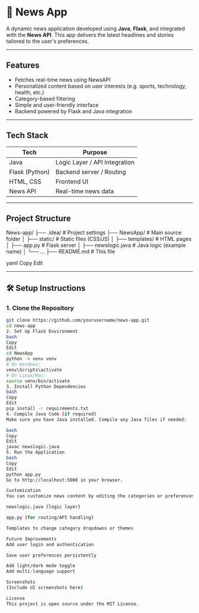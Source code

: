 # 📰 News App

A dynamic news application developed using **Java**, **Flask**, and integrated with the **News API**. This app delivers the latest headlines and stories tailored to the user's preferences.

---

## Features

- Fetches real-time news using NewsAPI
- Personalized content based on user interests (e.g. sports, technology, health, etc.)
- Category-based filtering
- Simple and user-friendly interface
- Backend powered by Flask and Java integration

---

##  Tech Stack

| Tech         | Purpose                        |
|--------------|--------------------------------|
| Java         | Logic Layer / API Integration  |
| Flask (Python) | Backend server / Routing       |
| HTML, CSS    | Frontend UI                    |
| News API     | Real-time news data            |

---

##  Project Structure

News-app/
├── .idea/ # Project settings
├── NewsApp/ # Main source folder
│ ├── static/ # Static files (CSS/JS)
│ ├── templates/ # HTML pages
│ ├── app.py # Flask server
│ ├── newslogic.java # Java logic (example name)
│ └── ...
├── README.md # This file

yaml
Copy
Edit


---

## 🛠️ Setup Instructions

### 1. Clone the Repository

```bash
git clone https://github.com/yourusername/news-app.git
cd news-app
2. Set Up Flask Environment
bash
Copy
Edit
cd NewsApp
python -m venv venv
# On Windows:
venv\Scripts\activate
# On Linux/Mac:
source venv/bin/activate
3. Install Python Dependencies
bash
Copy
Edit
pip install -r requirements.txt
4. Compile Java Code (if required)
Make sure you have Java installed. Compile any Java files if needed:

bash
Copy
Edit
javac newslogic.java
5. Run the Application
bash
Copy
Edit
python app.py
Go to http://localhost:5000 in your browser.

Customization
You can customize news content by editing the categories or preferences in:

newslogic.java (logic layer)

app.py (for routing/API handling)

Templates to change category dropdowns or themes

Future Improvements
Add user login and authentication

Save user preferences persistently

Add light/dark mode toggle
Add multi-language support

Screenshots
(Include UI screenshots here)

License
This project is open source under the MIT License.
